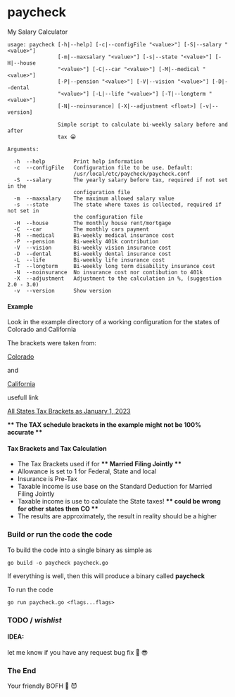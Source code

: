 # paycheck
My Salary Calculator

```
usage: paycheck [-h|--help] [-c|--configFile "<value>"] [-S|--salary "<value>"]
                [-m|--maxsalary "<value>"] [-s|--state "<value>"] [-H|--house
                "<value>"] [-C|--car "<value>"] [-M|--medical "<value>"]
                [-P|--pension "<value>"] [-V|--vision "<value>"] [-D|--dental
                "<value>"] [-L|--life "<value>"] [-T|--longterm "<value>"]
                [-N|--noinsurance] [-X|--adjustment <float>] [-v|--version]

                Simple script to calculate bi-weekly salary before and after
                tax 😁

Arguments:

  -h  --help         Print help information
  -c  --configFile   Configuration file to be use. Default:
                     /usr/local/etc/paycheck/paycheck.conf
  -S  --salary       The yearly salary before tax, required if not set in the
                     configuration file
  -m  --maxsalary    The maximum allowed salary value
  -s  --state        The state where taxes is collected, required if not set in
                     the configuration file
  -H  --house        The monthly house rent/mortgage
  -C  --car          The monthly cars payment
  -M  --medical      Bi-weekly medical insurance cost
  -P  --pension      Bi-weekly 401k contribution
  -V  --vision       Bi-weekly vision insurance cost
  -D  --dental       Bi-weekly dental insurance cost
  -L  --life         Bi-weekly life insurance cost
  -T  --longterm     Bi-weekly long term disability insurance cost
  -N  --noinsurance  No insurance cost nor contibution to 401k
  -X  --adjustment   Adjustment to the calculation in %, (suggestion 2.0 - 3.0)
  -v  --version      Show version
```

#### Example
Look in the example directory of a working configuration for the states of Colorado and California 

The brackets were taken from: 

[Colorado](https://leg.colorado.gov/agencies/legislative-council-staff/individual-income-tax%C2%A0) 

and 

[California](https://www.ftb.ca.gov/forms/2022/2022-540-tax-rate-schedules.pdf) 

usefull link 

[All States Tax Brackets as January 1, 2023](https://taxfoundation.org/state-income-tax-rates-2023/) 

__** The TAX schedule brackets in the example might not be 100% accurate  **__

#### Tax Brackets and Tax Calculation
- The Tax Brackets used if for __** Married Filing Jointly **__
- Allowance is set to 1 for Federal, State and local 
- Insurance is Pre-Tax 
- Taxable income is use base on the Standard Deduction for Married Filing Jointly 
- Taxable income is use to calculate the State taxes! __** could be wrong for other states then CO **__
- The results are approximately, the result in reality should be a higher 


### Build or run the code the code
To build the code into a single binary as simple as
```
go build -o paycheck paycheck.go
```
If everything is well, then this will produce a binary called **paycheck** 

To run the code
```
go run paycheck.go <flags...flags>
```


### TODO / *wishlist*


#### IDEA:
let me know if you have any request bug fix 👻 😎


### The End
Your friendly BOFH 🦄 😈          

